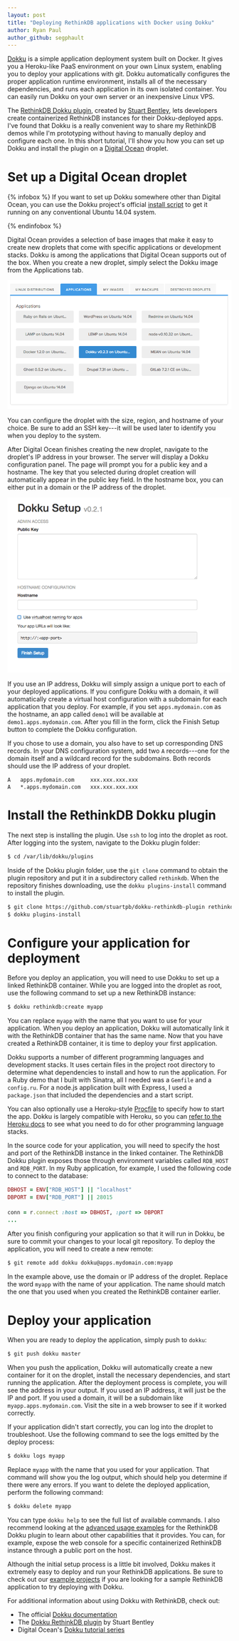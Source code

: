 ```yaml
---
layout: post
title: "Deploying RethinkDB applications with Docker using Dokku"
author: Ryan Paul
author_github: segphault
---
```


[Dokku][] is a simple application deployment system built on Docker. It gives
you a Heroku-like PaaS environment on your own Linux system, enabling you to
deploy your applications with git. Dokku automatically configures the proper
application runtime environment, installs all of the necessary dependencies,
and runs each application in its own isolated container.  You can easily run
Dokku on your own server or an inexpensive Linux VPS.

[Dokku]: http://progrium.com/blog/2013/06/19/dokku-the-smallest-paas-implementation-youve-ever-seen/

The [RethinkDB Dokku plugin][1], created by [Stuart Bentley][2], lets
developers create containerized RethinkDB instances for their Dokku-deployed
apps. I've found that Dokku is a really convenient way to share my RethinkDB
demos while I'm prototyping without having to manually deploy and configure
each one. In this short tutorial, I'll show you how you can set up Dokku and
install the plugin on a [Digital Ocean][] droplet.
<!--more-->

[1]: https://github.com/stuartpb/dokku-rethinkdb-plugin
[2]: https://github.com/stuartpb
[Digital Ocean]: https://www.digitalocean.com/

# Set up a Digital Ocean droplet

{% infobox %}
If you want to set up Dokku somewhere other than Digital Ocean, you can use the
Dokku project's official [install script][] to get it running on any
conventional Ubuntu 14.04 system.

[install script]: https://github.com/progrium/dokku#installing
{% endinfobox %}

Digital Ocean provides a selection of base images that make it easy to create
new droplets that come with specific applications or development stacks. Dokku
is among the applications that Digital Ocean supports out of the box. When you
create a new droplet, simply select the Dokku image from the Applications tab.

<img src="/assets/images/posts/2014-10-07-dokkudroplet.png">

You can configure the droplet with the size, region, and hostname of your
choice. Be sure to add an SSH key---it will be used later to identify you when
you deploy to the system.

After Digital Ocean finishes creating the new droplet, navigate to the
droplet's IP address in your browser. The server will display a Dokku
configuration panel. The page will prompt you for a public key and a hostname.
The key that you selected during droplet creation will automatically appear in
the public key field. In the hostname box, you can either put in a domain or
the IP address of the droplet.

<img src="/assets/images/posts/2014-10-07-dokkusetup.png">

If you use an IP address, Dokku will simply assign a unique port to each of
your deployed applications. If you configure Dokku with a domain, it will
automatically create a virtual host configuration with a subdomain for each
application that you deploy. For example, if you set `apps.mydomain.com` as the
hostname, an app called `demo1` will be available at `demo1.apps.mydomain.com`.
After you fill in the form, click the Finish Setup button to complete the Dokku
configuration.

If you chose to use a domain, you also have to set up corresponding DNS
records. In your DNS configuration system, add two `A` records---one for the
domain itself and a wildcard record for the subdomains. Both records should use
the IP address of your droplet. 

```
A   apps.mydomain.com     xxx.xxx.xxx.xxx
A   *.apps.mydomain.com   xxx.xxx.xxx.xxx
```

# Install the RethinkDB Dokku plugin

The next step is installing the plugin. Use `ssh` to log into the droplet as
root. After logging into the system, navigate to the Dokku plugin folder:

```bash
$ cd /var/lib/dokku/plugins
```

Inside of the Dokku plugin folder, use the `git clone` command to obtain the
plugin repository and put it in a subdirectory called `rethinkdb`. When the
repository finishes downloading, use the `dokku plugins-install` command to
install the plugin.

```bash
$ git clone https://github.com/stuartpb/dokku-rethinkdb-plugin rethinkdb
$ dokku plugins-install
```

# Configure your application for deployment

Before you deploy an application, you will need to use Dokku to set up a linked
RethinkDB container. While you are logged into the droplet as root, use the
following command to set up a new RethinkDB instance:

```bash
$ dokku rethinkdb:create myapp
```

You can replace `myapp` with the name that you want to use for your
application. When you deploy an application, Dokku will automatically link it
with the RethinkDB container that has the same name. Now that you have created
a RethinkDB container, it is time to deploy your first application.

Dokku supports a number of different programming languages and development
stacks. It uses certain files in the project root directory to determine what
dependencies to install and how to run the application. For a Ruby demo that I
built with Sinatra, all I needed was a `Gemfile` and a `config.ru`. For a
node.js application built with Express, I used a `package.json` that included
the dependencies and a start script.

You can also optionally use a Heroku-style [Procfile][3] to specify how to
start the app.  Dokku is largely compatible with Heroku, so you can [refer to
the Heroku docs][4] to see what you need to do for other programming language
stacks.

[3]: https://devcenter.heroku.com/articles/getting-started-with-nodejs#define-a-procfile
[4]: https://devcenter.heroku.com/start

In the source code for your application, you will need to specify the host and
port of the RethinkDB instance in the linked container. The RethinkDB Dokku
plugin exposes those through environment variables called `RDB_HOST` and
`RDB_PORT`. In my Ruby application, for example, I used the following code to
connect to the database:

```ruby
DBHOST = ENV["RDB_HOST"] || "localhost"
DBPORT = ENV["RDB_PORT"] || 28015

conn = r.connect :host => DBHOST, :port => DBPORT
...
```

After you finish configuring your application so that it will run in Dokku, be
sure to commit your changes to your local git repository. To deploy the
application, you will need to create a new remote:


```bash
$ git remote add dokku dokku@apps.mydomain.com:myapp
```

In the example above, use the domain or IP address of the droplet. Replace the
word `myapp` with the name of your application. The name should match the one
that you used when you created the RethinkDB container earlier.

# Deploy your application

When you are ready to deploy the application, simply push to `dokku`:

```bash
$ git push dokku master
```

When you push the application, Dokku will automatically create a new container
for it on the droplet, install the necessary dependencies, and start running
the application. After the deployment process is complete, you will see the
address in your output. If you used an IP address, it will just be the IP and
port. If you used a domain, it will be a subdomain like
`myapp.apps.mydomain.com`. Visit the site in a web browser to see if it worked
correctly.

If your application didn't start correctly, you can log into the droplet to
troubleshoot. Use the following command to see the logs emitted by the deploy
process:

```bash
$ dokku logs myapp
```

Replace `myapp` with the name that you used for your application. That command
will show you the log output, which should help you determine if there were any
errors. If you want to delete the deployed application, perform the following
command:

```bash
$ dokku delete myapp
```

You can type `dokku help` to see the full list of available commands. I also
recommend looking at the [advanced usage examples][5] for the RethinkDB Dokku
plugin to learn about other capabilities that it provides. You can, for
example, expose the web console for a specific containerized RethinkDB instance
through a public port on the host.

[5]: https://github.com/stuartpb/dokku-rethinkdb-plugin#advanced-usage

Although the initial setup process is a little bit involved, Dokku makes it
extremely easy to deploy and run your RethinkDB applications. Be sure to check
out our [example projects][] if you are
looking for a sample RethinkDB application to try deploying with Dokku.

[example projects]: http://rethinkdb.com/docs/examples/

For additional information about using Dokku with RethinkDB, check out:

* The official [Dokku documentation][6]
* The [Dokku RethinkDB plugin][7] by Stuart Bentley
* Digital Ocean's [Dokku tutorial series][8]

[6]: http://progrium.viewdocs.io/dokku/index
[7]: https://github.com/stuartpb/dokku-rethinkdb-plugin
[8]: https://www.digitalocean.com/community/tutorials/how-to-use-the-digitalocean-dokku-application
